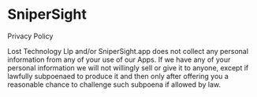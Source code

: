 # SniperSight
Privacy Policy

Lost Technology Llp and/or SniperSight.app does not collect any personal information from any of your use of our Apps. If we have any of your personal information we will not willingly sell or give it to anyone, except if lawfully subpoenaed to produce it and then only after offering you a
reasonable chance to challenge such subpoena if allowed by law.
